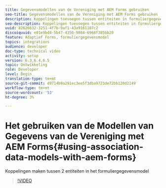 ```yaml
---
title: Gegevensmodellen van de Vereniging met AEM Forms gebruiken
seo-title: Gegevensmodellen van de Vereniging met AEM Forms gebruiken
description: Koppelingen toevoegen tussen entiteiten in formuliergegevensmodel
seo-description: Koppelingen toevoegen tussen entiteiten in formuliergegevensmodel
uuid: 82626632-3251-4f7b-9af1-43a9161107c2
discoiquuid: e01e9bd4-5b47-4356-9884-6968f385bb20
feature: Adaptief Forms, formuliergegevensmodel
topics: integrations
audience: developer
doc-type: technical video
activity: setup
version: 6.3,6.4,6.5
topic: Ontwikkeling
role: Developer
level: Begin
translation-type: tm+mt
source-git-commit: d9714b9a291ec3ee5f3dba9723de72bb120d2149
workflow-type: tm+mt
source-wordcount: '53'
ht-degree: 3%

---
```



# Het gebruiken van de Modellen van Gegevens van de Vereniging met AEM Forms{#using-association-data-models-with-aem-forms}

Koppelingen maken tussen 2 entiteiten in het formuliergegevensmodel

>[!VIDEO](https://video.tv.adobe.com/v/17737/?quality=9&learn=on)

